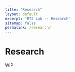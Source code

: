 ```yaml
---
title: "Research"
layout: default
excerpt: "RT2 Lab -- Research"
sitemap: false
permalink: /research/
---
```


# Research

WIP
